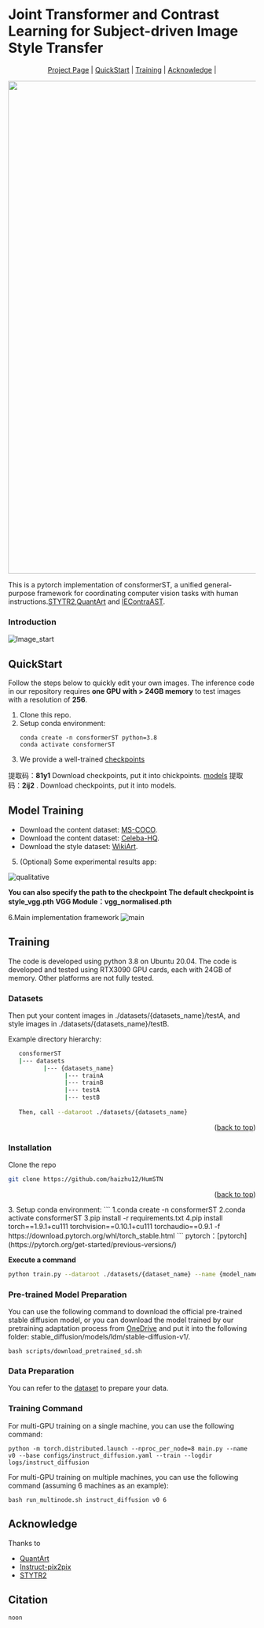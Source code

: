 # Joint Transformer and Contrast Learning for Subject-driven Image Style Transfer

<p align="center">
  <a href="https://github.com/haizhu12/HumSTN">Project Page</a> |
  <a href="#QuickStart">QuickStart</a> |
  <a href="#Training">Training</a> |
  <a href="#Acknowledge">Acknowledge</a> |
</p>

<div align="center">
  <img src="figure/teaser.png" width="1000"/>
</div>

This is a pytorch implementation of consformerST, a unified general-purpose framework for coordinating computer vision tasks with human instructions.[STYTR2](https://github.com/diyiiyiii/StyTR-2),[QuantArt](https://github.com/siyuhuang/QuantArt) and [IEContraAST](https://github.com/HalbertCH/IEContraAST).<br>
### Introduction
![Image_start](https://github.com/haizhu12/ConsfomerST/assets/93024130/06562502-376f-409a-88ae-a56e41b624b3)

## QuickStart
Follow the steps below to quickly edit your own images. The inference code in our repository requires **one GPU with > 24GB memory** to test images with a resolution of **256**.

1. Clone this repo.
2. Setup conda environment:
   ```
   conda create -n consformerST python=3.8
   conda activate consformerST
   ```
3. We provide a well-trained [checkpoints](https://pan.baidu.com/s/13-l1Jcz340MjT3RBAS_9sA?pwd=81y1)
 
 提取码：**81y1**
Download checkpoints, put it into chickpoints.
 [models](https://pan.baidu.com/s/14in-oWN3UeAXkb5p6Fe66g?pwd=2ij2)
提取码：**2ij2** .
Download checkpoints, put it into models.

## Model Training  
- Download the content dataset: [MS-COCO](https://cocodataset.org/#download).
- Download the content dataset: [Celeba-HQ](https://paperswithcode.com/dataset/celeba-hq).
- Download the style dataset: [WikiArt](https://www.kaggle.com/c/painter-by-numbers).



5. (Optional) Some experimental results app:
   
![qualitative](https://github.com/haizhu12/ConsfomerST/assets/93024130/c8cf0fcf-65ee-4cc7-a086-83ab6d776410)



**You can also specify the path to the checkpoint**
**The default checkpoint is style_vgg.pth**
 **VGG Module：vgg_normalised.pth**

6.Main implementation framework
![main](https://github.com/haizhu12/ConsfomerST/assets/93024130/98a54aa5-08a6-4de8-a2bc-084083c35246)




## Training
The code is developed using python 3.8 on Ubuntu 20.04. The code is developed and tested using RTX3090 GPU cards, each with 24GB of memory. Other platforms are not fully tested.
### Datasets

   Then put your content images in ./datasets/{datasets_name}/testA, and style images in ./datasets/{datasets_name}/testB.
   
   Example directory hierarchy:
   ```sh
      consformerST
      |--- datasets
             |--- {datasets_name}
                   |--- trainA
                   |--- trainB
                   |--- testA
                   |--- testB
                   
      Then, call --dataroot ./datasets/{datasets_name}
   ```

<p align="right">(<a href="#top">back to top</a>)</p>

### Installation
   Clone the repo
   ```sh
   git clone https://github.com/haizhu12/HumSTN
   ```

<p align="right">(<a href="#top">back to top</a>)</p>
3. Setup conda environment:
   ```
   1.conda create -n consformerST
   2.conda activate consformerST
   3.pip install -r requirements.txt
   4.pip install torch==1.9.1+cu111 torchvision==0.10.1+cu111 torchaudio==0.9.1 -f https://download.pytorch.org/whl/torch_stable.html
   ```
pytorch：[pytorch](https://pytorch.org/get-started/previous-versions/)

**Execute a command**
   ```sh
   python train.py --dataroot ./datasets/{dataset_name} --name {model_name}
   ```
   
### Pre-trained Model Preparation
You can use the following command to download the official pre-trained stable diffusion model, or you can download the model trained by our pretraining adaptation process from [OneDrive](https://mailustceducn-my.sharepoint.com/:u:/g/personal/aa397601_mail_ustc_edu_cn/EXJSMIpFev5Nj0kuKI88U1IBZDSjegp3G8ukku0OxRRjFQ?e=QhnnB4) and put it into the following folder: stable_diffusion/models/ldm/stable-diffusion-v1/.
   ```
   bash scripts/download_pretrained_sd.sh
   ```

### Data Preparation
You can refer to the [dataset](https://github.com/cientgu/InstructDiffusion/tree/main/dataset) to prepare your data.

### Training Command
For multi-GPU training on a single machine, you can use the following command:
   ```
   python -m torch.distributed.launch --nproc_per_node=8 main.py --name v0 --base configs/instruct_diffusion.yaml --train --logdir logs/instruct_diffusion
   ```

For multi-GPU training on multiple machines, you can use the following command (assuming 6 machines as an example):
   ```
   bash run_multinode.sh instruct_diffusion v0 6
   ```

## Acknowledge

Thanks to 
- [QuantArt](https://github.com/siyuhuang/QuantArt)
- [Instruct-pix2pix](https://github.com/timothybrooks/instruct-pix2pix)
- [STYTR2](https://github.com/diyiiyiii/StyTR-2)

## Citation

```
noon
```

